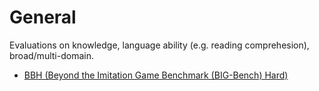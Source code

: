 # General

Evaluations on knowledge, language ability (e.g. reading comprehesion), broad/multi-domain.

- [BBH (Beyond the Imitation Game Benchmark (BIG-Bench) Hard)](bbh.md)